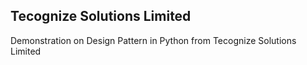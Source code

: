 ## Tecognize Solutions Limited
Demonstration on Design Pattern in Python from Tecognize Solutions Limited
